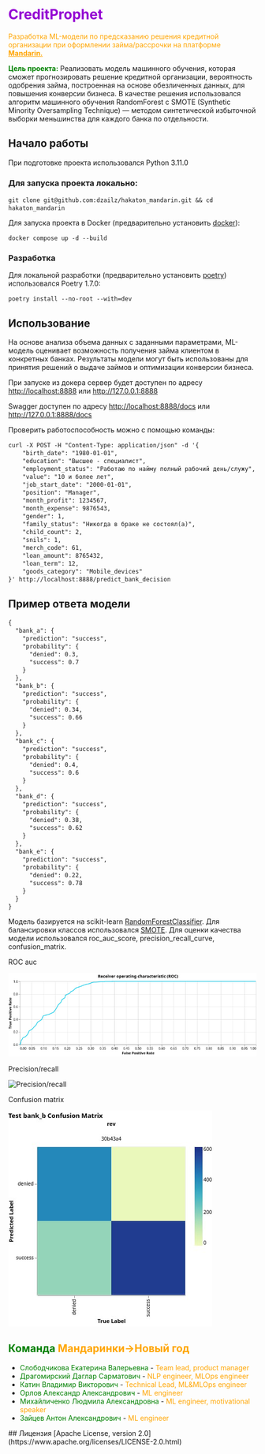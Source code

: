 <h1 style="color: darkviolet; font-weight: bold;">CreditProphet</h1>
<p><span style="color: orange;">Разработка ML-модели по предсказанию решения кредитной организации при оформлении займа/рассрочки на платформе <a href="https://mandarin.io/ru" style="color: orange; font-weight: bold;">Mandarin.</a></span></p>

<p><span style="color: green; font-weight: bold;">Цель проекта:</span> Реализовать модель машинного обучения, которая сможет прогнозировать решение кредитной организации, вероятность одобрения займа, построенная на основе обезличенных данных, для повышения конверсии бизнеса. В качестве решения использовался алгоритм машинного обучения RandomForest c SMOTE (Synthetic Minority Oversampling Technique) — методом синтетической избыточной выборки меньшинства для каждого банка по отдельности.</p>
<h2>Начало работы</h2>
<p>При подготовке проекта использовался Python 3.11.0</p>

<h3>Для запуска проекта локально:</h3>
<pre>
<code>git clone git@github.com:dzailz/hakaton_mandarin.git &amp;&amp; cd hakaton_mandarin</code>
</pre>

<p>Для запуска проекта в Docker (предварительно установить <a href="https://docs.docker.com/get-docker/">docker</a>):</p>
<pre>
<code>docker compose up -d --build</code>
</pre>

<h3>Разработка</h3>
<p>Для локальной разработки (предварительно установить <a href="https://python-poetry.org/docs/#installation">poetry</a>) использовался Poetry 1.7.0:</p>
<pre>
<code>poetry install --no-root --with=dev</code>
</pre>
<h2>Использование</h2>
<p>На основе анализа объема данных с заданными параметрами, ML-модель оценивает возможность получения займа клиентом в конкретных банках. Результаты модели могут быть использованы для принятия решений о выдаче займов и оптимизации конверсии бизнеса.</p>

<p>При запуске из докера сервер будет доступен по адресу <a href="http://localhost:8888">http://localhost:8888</a> или <a href="http://127.0.0.1:8888">http://127.0.0.1:8888</a></p>
<p>Swagger доступен по адресу <a href="http://localhost:8888/docs">http://localhost:8888/docs</a> или <a href="http://127.0.0.1:8888/docs">http://127.0.0.1:8888/docs</a></p>
<p>Проверить работоспособность можно с помощью команды:</p>
<pre><code>curl -X POST -H "Content-Type: application/json" -d '{
    "birth_date": "1980-01-01",
    "education": "Высшее - специалист",
    "employment_status": "Работаю по найму полный рабочий день/служу",
    "value": "10 и более лет",
    "job_start_date": "2000-01-01",
    "position": "Manager",
    "month_profit": 1234567,
    "month_expense": 9876543,
    "gender": 1,
    "family_status": "Никогда в браке не состоял(а)",
    "child_count": 2,
    "snils": 1,
    "merch_code": 61,
    "loan_amount": 8765432,
    "loan_term": 12,
    "goods_category": "Mobile_devices"
}' http://localhost:8888/predict_bank_decision</code></pre>

<h2>Пример ответа модели</h2>
<pre><code>{
  "bank_a": {
    "prediction": "success",
    "probability": {
      "denied": 0.3,
      "success": 0.7
    }
  },
  "bank_b": {
    "prediction": "success",
    "probability": {
      "denied": 0.34,
      "success": 0.66
    }
  },
  "bank_c": {
    "prediction": "success",
    "probability": {
      "denied": 0.4,
      "success": 0.6
    }
  },
  "bank_d": {
    "prediction": "success",
    "probability": {
      "denied": 0.38,
      "success": 0.62
    }
  },
  "bank_e": {
    "prediction": "success",
    "probability": {
      "denied": 0.22,
      "success": 0.78
    }
  }
}</code></pre>

<p>Модель базируется на scikit-learn <a href="https://scikit-learn.org/stable/modules/generated/sklearn.ensemble.RandomForestClassifier.html">RandomForestClassifier</a>. Для балансировки классов использовался <a href="https://imbalanced-learn.org/stable/references/generated/imblearn.over_sampling.SMOTE.html">SMOTE</a>. Для оценки качества модели использовался roc_auc_score, precision_recall_curve, confusion_matrix.</p>

<p>ROC auc</p>
<img src="https://github.com/dzailz/hakaton_mandarin/blob/main/ROC_auc.jpeg" alt="ROC auc">

<p>Precision/recall</p>
<img src="https://github.com/dzailz/hakaton_mandarin/blob/main/Precision_recall.jpeg" alt="Precision/recall">

<p>Confusion matrix</p>
<img src="https://github.com/dzailz/hakaton_mandarin/blob/main/Confusion_matrix.jpeg" alt="Confusion matrix">

<h2><span style="color:green;">Команда</span>  <span style="color:orange;">Мандаринки->Новый год</span></h2>
<ul>
<li><span style="color:green;">Слободчикова Екатерина Валерьевна</span>
  - <span style="color:orange;">Team lead, product manager</span></li>
<li><span style="color:green;">Драгомирский Даглар Сарматович</span>
  - <span style="color:orange;">NLP engineer, MLOps engineer</span></li>
<li><span style="color:green;">Катин Владимир Викторович</span>
  - <span style="color:orange;">Technical Lead, ML&MLOps engineer</span></li>
<li><span style="color:green;">Орлов Александр Александрович</span>
  - <span style="color:orange;">ML engineer</span></li>
<li><span style="color:green;">Михайличенко Людмила Александровна</span>
  - <span style="color:orange;">ML engineer, motivational speaker</span></li>
<li><span style="color:green;">Зайцев Антон Александрович</span>
  - <span style="color:orange;">ML engineer</span></li>
</ul>
## Лицензия
[Apache License, version 2.0](https://www.apache.org/licenses/LICENSE-2.0.html)
